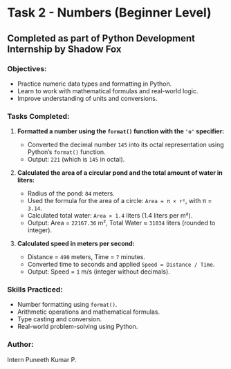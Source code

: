 # Task 2 - Numbers (Beginner Level)

## Completed as part of Python Development Internship by Shadow Fox

### Objectives:
- Practice numeric data types and formatting in Python.
- Learn to work with mathematical formulas and real-world logic.
- Improve understanding of units and conversions.

### Tasks Completed:

1. **Formatted a number using the `format()` function with the `'o'` specifier:**
   - Converted the decimal number `145` into its octal representation using Python’s `format()` function.
   - Output: `221` (which is `145` in octal).

2. **Calculated the area of a circular pond and the total amount of water in liters:**
   - Radius of the pond: `84` meters.
   - Used the formula for the area of a circle: `Area = π × r²`, with π = `3.14`.
   - Calculated total water: `Area × 1.4` liters (1.4 liters per m²).
   - Output: Area = `22167.36` m², Total Water ≈ `31034` liters (rounded to integer).

3. **Calculated speed in meters per second:**
   - Distance = `490` meters, Time = `7` minutes.
   - Converted time to seconds and applied `Speed = Distance / Time`.
   - Output: Speed = `1` m/s (integer without decimals).

### Skills Practiced:
- Number formatting using `format()`.
- Arithmetic operations and mathematical formulas.
- Type casting and conversion.
- Real-world problem-solving using Python.

### Author:
Intern Puneeth Kumar P.
